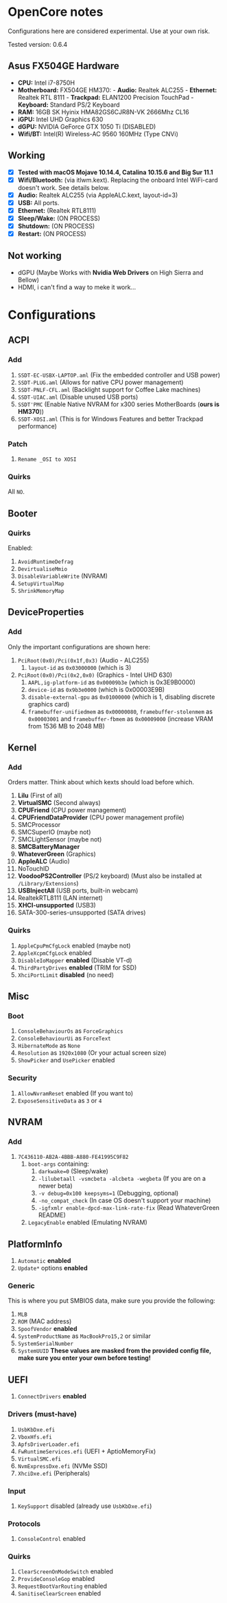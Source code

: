 # OpenCore notes
Configurations here are considered experimental. Use at your own risk.

Tested version: 0.6.4

## Asus FX504GE Hardware
- **CPU:** Intel i7-8750H
- **Motherboard:** FX504GE HM370:
                  - **Audio:** Realtek ALC255
                  - **Ethernet:** Realtek RTL 8111
                  - **Trackpad:** ELAN1200 Precision TouchPad
                  - **Keyboard:** Standard PS/2 Keyboard
- **RAM:** 16GB SK Hyinix HMA82GS6CJR8N-VK 2666Mhz CL16
- **iGPU:** Intel UHD Graphics 630
- **dGPU:** NVIDIA GeForce GTX 1050 Ti (DISABLED)
- **Wifi/BT:** Intel(R) Wireless-AC 9560 160MHz (Type CNVi)

## Working
- [x] **Tested with macOS Mojave 10.14.4, Catalina 10.15.6 and Big Sur 11.1**
- [x] **Wifi/Bluetooth:** (via itlwm.kext). Replacing the onboard Intel WiFi-card doesn't work. See details below.
- [x] **Audio:** Realtek ALC255 (via AppleALC.kext, layout-id=3)
- [x] **USB:** All ports.
- [x] **Ethernet:** (Realtek RTL8111)
- [x] **Sleep/Wake:** (ON PROCESS)
- [x] **Shutdown:** (ON PROCESS)
- [x] **Restart:** (ON PROCESS)

## Not working
- dGPU (Maybe Works with **Nvidia Web Drivers** on High Sierra and Bellow)
- HDMI, i can't find a way to meke it work...




# Configurations

## ACPI
### Add
1. `SSDT-EC-USBX-LAPTOP.aml` (Fix the embedded controller and USB power)
2. `SSDT-PLUG.aml` (Allows for native CPU power management)
3. `SSDT-PNLF-CFL.aml` (Backlight support for Coffee Lake machines)
4. `SSDT-UIAC.aml` (Disable unused USB ports)
5. `SSDT'PMC` (Enable Native NVRAM for x300 series MotherBoards (**ours is HM370**))
5. `SSDT-XOSI.aml` (This is for Windows Features and better Trackpad performance)

### Patch
1. `Rename _OSI to XOSI`

### Quirks
All `NO`.

## Booter
### Quirks
Enabled:
1. `AvoidRuntimeDefrag`
2. `DevirtualiseMmio`
3. `DisableVariableWrite` (NVRAM)
4. `SetupVirtualMap`
5. `ShrinkMemoryMap`

## DeviceProperties
### Add
Only the important configurations are shown here:
1. `PciRoot(0x0)/Pci(0x1f,0x3)` (Audio - ALC255)
   1. `layout-id` as `0x03000000` (which is 3)
2. `PciRoot(0x0)/Pci(0x2,0x0)` (Graphics - Intel UHD 630)
   1. `AAPL,ig-platform-id` as `0x00009b3e` (which is 0x3E9B0000)
   2. `device-id` as `0x9b3e0000` (which is 0x00003E9B)
   3. `disable-external-gpu` as `0x01000000` (which is 1, disabling discrete graphics card)
   4. `framebuffer-unifiedmem` as `0x00000080`, `framebuffer-stolenmem` as `0x00003001` and `framebuffer-fbmem` as `0x00009000` (increase VRAM from 1536 MB to 2048 MB)

## Kernel
### Add
Orders matter. Think about which kexts should load before which.
1. **Lilu** (First of all)
2. **VirtualSMC** (Second always)
3. **CPUFriend** (CPU power management)
4. **CPUFriendDataProvider** (CPU power management profile)
5. SMCProcessor
6. SMCSuperIO (maybe not)
7. SMCLightSensor (maybe not)
8. **SMCBatteryManager**
9. **WhateverGreen** (Graphics)
10. **AppleALC** (Audio)
11. NoTouchID
12. **VoodooPS2Controller** (PS/2 keyboard) (Must also be installed at `/Library/Extensions`)
13. **USBInjectAll** (USB ports, built-in webcam)
14. RealtekRTL8111 (LAN internet)
15. **XHCI-unsupported** (USB3)
16. SATA-300-series-unsupported (SATA drives)

### Quirks
1. `AppleCpuPmCfgLock` enabled (maybe not)
2. `AppleXcpmCfgLock` enabled
3. `DisableIoMapper` **enabled** (Disable VT-d)
4. `ThirdPartyDrives` **enabled** (TRIM for SSD)
5. `XhciPortLimit` **disabled** (no need)

## Misc
### Boot
1. `ConsoleBehaviourOs` as `ForceGraphics`
2. `ConsoleBehaviourUi` as `ForceText`
3. `HibernateMode` as `None`
4. `Resolution` as `1920x1080` (Or your actual screen size)
5. `ShowPicker` and `UsePicker` enabled

### Security
1. `AllowNvramReset` enabled (If you want to)
2. `ExposeSensitiveData` as `3` or `4`

## NVRAM
### Add
1. `7C436110-AB2A-4BBB-A880-FE41995C9F82`
   1. `boot-args` containing:
      1. `darkwake=0` (Sleep/wake)
      2. `-lilubetaall -vsmcbeta -alcbeta -wegbeta` (If you are on a newer beta)
      3. `-v debug=0x100 keepsyms=1` (Debugging, optional)
      4. `-no_compat_check` (In case OS doesn't support your machine)
      5. `-igfxmlr enable-dpcd-max-link-rate-fix` (Read WhateverGreen README)
   2. `LegacyEnable` enabled (Emulating NVRAM)

## PlatformInfo
1. `Automatic` **enabled**
2. `Update*` options **enabled**

### Generic
This is where you put SMBIOS data, make sure you provide the following:
1. `MLB`
2. `ROM` (MAC address)
3. `SpoofVendor` **enabled**
4. `SystemProductName` as `MacBookPro15,2` or similar
5. `SystemSerialNumber`
6. `SystemUUID`
**These values are masked from the provided config file, make sure you enter your own before testing!**

## UEFI
1. `ConnectDrivers` **enabled**

### Drivers (must-have)
1. `UsbKbDxe.efi`
2. `VboxHfs.efi`
3. `ApfsDriverLoader.efi`
4. `FwRuntimeServices.efi` (UEFI + AptioMemoryFix)
5. `VirtualSMC.efi`
6. `NvmExpressDxe.efi` (NVMe SSD)
7. `XhciDxe.efi` (Peripherals)

### Input
1. `KeySupport` disabled (already use `UsbKbDxe.efi`)

### Protocols
1. `ConsoleControl` enabled

### Quirks
1. `ClearScreenOnModeSwitch` enabled
2. `ProvideConsoleGop` enabled
3. `RequestBootVarRouting` enabled
4. `SanitiseClearScreen` enabled
